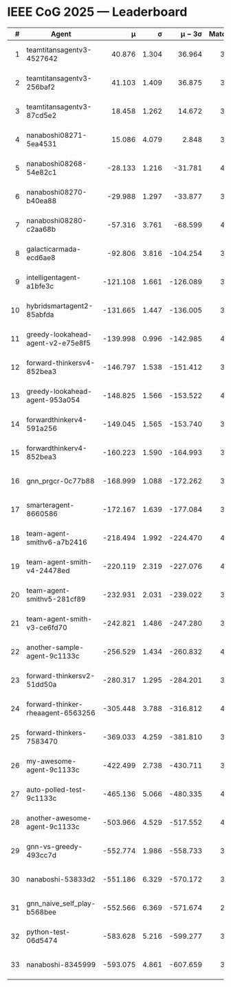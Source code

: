 # IEEE CoG 2025 — Leaderboard

| # | Agent | μ | σ | μ − 3σ | Matches | Updated |
|---:|---|---:|---:|---:|---:|---|
| 1 | teamtitansagentv3-4527642 | 40.876 | 1.304 | 36.964 | 3376 | 2025-09-01 22:39 |
| 2 | teamtitansagentv3-256baf2 | 41.103 | 1.409 | 36.875 | 3794 | 2025-09-01 22:39 |
| 3 | teamtitansagentv3-87cd5e2 | 18.458 | 1.262 | 14.672 | 3618 | 2025-09-01 22:39 |
| 4 | nanaboshi08271-5ea4531 | 15.086 | 4.079 | 2.848 | 3920 | 2025-09-01 22:39 |
| 5 | nanaboshi08268-54e82c1 | -28.133 | 1.216 | -31.781 | 4140 | 2025-09-01 22:39 |
| 6 | nanaboshi08270-b40ea88 | -29.988 | 1.297 | -33.877 | 3860 | 2025-09-01 22:39 |
| 7 | nanaboshi08280-c2aa68b | -57.316 | 3.761 | -68.599 | 4300 | 2025-09-01 22:39 |
| 8 | galacticarmada-ecd6ae8 | -92.806 | 3.816 | -104.254 | 3720 | 2025-09-01 22:39 |
| 9 | intelligentagent-a1bfe3c | -121.108 | 1.661 | -126.089 | 3616 | 2025-09-01 22:39 |
| 10 | hybridsmartagent2-85abfda | -131.665 | 1.447 | -136.005 | 3304 | 2025-09-01 22:39 |
| 11 | greedy-lookahead-agent-v2-e75e8f5 | -139.998 | 0.996 | -142.985 | 4288 | 2025-09-01 22:39 |
| 12 | forward-thinkersv4-852bea3 | -146.797 | 1.538 | -151.412 | 3251 | 2025-09-01 22:39 |
| 13 | greedy-lookahead-agent-953a054 | -148.825 | 1.566 | -153.522 | 4228 | 2025-09-01 22:39 |
| 14 | forwardthinkerv4-591a256 | -149.045 | 1.565 | -153.740 | 3107 | 2025-09-01 22:39 |
| 15 | forwardthinkerv4-852bea3 | -160.223 | 1.590 | -164.993 | 3287 | 2025-09-01 22:39 |
| 16 | gnn_prgcr-0c77b88 | -168.999 | 1.088 | -172.262 | 3100 | 2025-09-01 22:39 |
| 17 | smarteragent-8660586 | -172.167 | 1.639 | -177.084 | 3083 | 2025-09-01 22:39 |
| 18 | team-agent-smithv6-a7b2416 | -218.494 | 1.992 | -224.470 | 4040 | 2025-09-01 22:39 |
| 19 | team-agent-smith-v4-24478ed | -220.119 | 2.319 | -227.076 | 4200 | 2025-09-01 22:39 |
| 20 | team-agent-smithv5-281cf89 | -232.931 | 2.031 | -239.022 | 3780 | 2025-09-01 22:39 |
| 21 | team-agent-smith-v3-ce6fd70 | -242.821 | 1.486 | -247.280 | 3780 | 2025-09-01 22:39 |
| 22 | another-sample-agent-9c1133c | -256.529 | 1.434 | -260.832 | 4120 | 2025-09-01 22:39 |
| 23 | forward-thinkersv2-51dd50a | -280.317 | 1.295 | -284.201 | 3608 | 2025-09-01 22:39 |
| 24 | forward-thinker-rheaagent-6563256 | -305.448 | 3.788 | -316.812 | 4228 | 2025-09-01 22:39 |
| 25 | forward-thinkers-7583470 | -369.033 | 4.259 | -381.810 | 3920 | 2025-09-01 22:39 |
| 26 | my-awesome-agent-9c1133c | -422.499 | 2.738 | -430.711 | 3900 | 2025-09-01 22:39 |
| 27 | auto-polled-test-9c1133c | -465.136 | 5.066 | -480.335 | 4020 | 2025-09-01 22:39 |
| 28 | another-awesome-agent-9c1133c | -503.966 | 4.529 | -517.552 | 4000 | 2025-09-01 22:39 |
| 29 | gnn-vs-greedy-493cc7d | -552.774 | 1.986 | -558.733 | 3480 | 2025-09-01 22:39 |
| 30 | nanaboshi-53833d2 | -551.186 | 6.329 | -570.172 | 3560 | 2025-09-01 22:39 |
| 31 | gnn_naive_self_play-b568bee | -552.566 | 6.369 | -571.674 | 2500 | 2025-09-01 22:39 |
| 32 | python-test-06d5474 | -583.628 | 5.216 | -599.277 | 3080 | 2025-09-01 22:39 |
| 33 | nanaboshi-8345999 | -593.075 | 4.861 | -607.659 | 3700 | 2025-09-01 22:39 |
